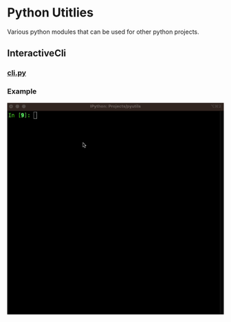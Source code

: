 # Python Utitlies
Various python modules that can be used for other python projects.

## InteractiveCli
### [cli.py](https://github.com/henrydho/pyutils/blob/main/cli.py)

### Example 
![InteractiveCli Demo](images/interactivecli_demo.gif)

